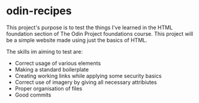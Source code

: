 # odin-recipes
This project's purpose is to test the things I've learned in the HTML foundation section of The Odin Project foundations course. This project will be a simple website made using just the basics of HTML. 

The skills im aiming to test are:
- Correct usage of various elements
- Making a standard boilerplate
- Creating working links while applying some security basics
- Correct use of imagery by giving all necessary attribiutes
- Proper organisation of files
- Good commits

